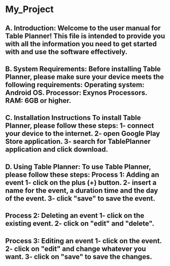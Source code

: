 # My_Project
A. Introduction:
Welcome to the user manual for Table Planner! This file is intended to provide you with all the information you need to get started with and use the software effectively.
------------
B. System Requirements:
Before installing Table Planner, please make sure your device meets the following requirements:
Operating system: Android OS.
Processor: Exynos Processors.
RAM: 6GB or higher.
------------
C. Installation Instructions
To install Table Planner, please follow these steps:
1- connect your device to the internet.
2- open Google Play Store application.
3- search for TablePlanner application and click download. 
------------
D. Using Table Planner:
To use Table Planner, please follow these steps: 
Process 1: Adding an event
1- click on the plus (+) button.
2- insert a name for the event, a duration time and the day of the event.
3- click "save" to save the event.
------------
Process 2: Deleting an event
1- click on the existing event.
2- click on "edit" and "delete".
------------
Process 3: Editing an event
1- click on the event.
2- click on "edit" and change whatever you want.
3- click on "save" to save the changes.
------------

